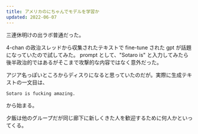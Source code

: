 ```yaml
---
title: アメリカのにちゃんでモデルを学習か
updated: 2022-06-07
---
```


三連休明けの出ラボ普通だった。

4-chan の政治スレッドから収集されたテキストで fine-tune された gpt が話題になっていたので試してみた。
prompt として、"Sotaro is" と入力してみたら後半政治的ではあるがそこまで攻撃的な内容ではなく意外だった。

アジア名っぽいところからディスりになると思っていたのだが。実際に生成テキストの一文目は、

`Sotaro is fucking amazing.`

から始まる。

夕飯は他のグループだが同じ廊下に新しくきた人を歓迎するために何人かといってくる。
